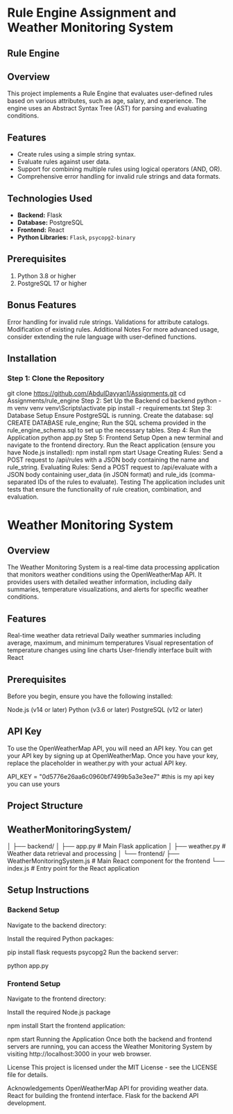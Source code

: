 # Rule Engine Assignment and Weather Monitoring System

## Rule Engine 

## Overview

This project implements a Rule Engine that evaluates user-defined rules based on various attributes, such as age, salary, and experience. The engine uses an Abstract Syntax Tree (AST) for parsing and evaluating conditions.

## Features

- Create rules using a simple string syntax.
- Evaluate rules against user data.
- Support for combining multiple rules using logical operators (AND, OR).
- Comprehensive error handling for invalid rule strings and data formats.

## Technologies Used

- **Backend:** Flask
- **Database:** PostgreSQL
- **Frontend:** React
- **Python Libraries:** `Flask`, `psycopg2-binary`

## Prerequisites

1. Python 3.8 or higher
2. PostgreSQL 17 or higher

## Bonus Features
Error handling for invalid rule strings.
Validations for attribute catalogs.
Modification of existing rules.
Additional Notes
For more advanced usage, consider extending the rule language with user-defined functions.
## Installation

### Step 1: Clone the Repository
git clone https://github.com/AbdulDayyan1/Assignments.git
cd Assignments/rule_engine
Step 2: Set Up the Backend
cd backend
python -m venv venv
venv\Scripts\activate
pip install -r requirements.txt
Step 3: Database Setup
Ensure PostgreSQL is running.
Create the database:
sql
CREATE DATABASE rule_engine;
Run the SQL schema provided in the rule_engine_schema.sql to set up the necessary tables.
Step 4: Run the Application
python app.py
Step 5: Frontend Setup
Open a new terminal and navigate to the frontend directory.
Run the React application (ensure you have Node.js installed):
npm install
npm start
Usage
Creating Rules: Send a POST request to /api/rules with a JSON body containing the name and rule_string.
Evaluating Rules: Send a POST request to /api/evaluate with a JSON body containing user_data (in JSON format) and rule_ids (comma-separated IDs of the rules to evaluate).
Testing
The application includes unit tests that ensure the functionality of rule creation, combination, and evaluation.


# Weather Monitoring System

## Overview
The Weather Monitoring System is a real-time data processing application that monitors weather conditions using the OpenWeatherMap API. It provides users with detailed weather information, including daily summaries, temperature visualizations, and alerts for specific weather conditions.

## Features
Real-time weather data retrieval
Daily weather summaries including average, maximum, and minimum temperatures
Visual representation of temperature changes using line charts
User-friendly interface built with React
## Prerequisites
Before you begin, ensure you have the following installed:

Node.js (v14 or later)
Python (v3.6 or later)
PostgreSQL (v12 or later)
## API Key
To use the OpenWeatherMap API, you will need an API key. You can get your API key by signing up at OpenWeatherMap. Once you have your key, replace the placeholder in weather.py with your actual API key.

API_KEY = "0d5776e26aa6c0960bf7499b5a3e3ee7" #this is my api key you can use yours 
## Project Structure
 ## WeatherMonitoringSystem/
│
├── backend/
│   ├── app.py                 # Main Flask application
│   ├── weather.py             # Weather data retrieval and processing
│
└── frontend/
    ├── WeatherMonitoringSystem.js  # Main React component for the frontend
    └── index.js                # Entry point for the React application
## Setup Instructions
### Backend Setup
Navigate to the backend directory:

Install the required Python packages:

pip install flask requests psycopg2
Run the backend server:

python app.py
### Frontend Setup
Navigate to the frontend directory:


Install the required Node.js package

npm install
Start the frontend application:

npm start
Running the Application
Once both the backend and frontend servers are running, you can access the Weather Monitoring System by visiting http://localhost:3000 in your web browser.

License
This project is licensed under the MIT License - see the LICENSE file for details.

Acknowledgements
OpenWeatherMap API for providing weather data.
React for building the frontend interface.
Flask for the backend API development.
